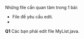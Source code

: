 Những file cần quan tâm trong 1 bài: 
- File đề yêu cầu edit. 
- 
**Q1** 
Các bạn phải edit file MyList.java. 